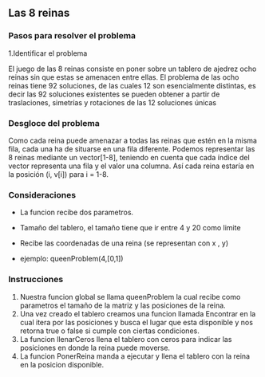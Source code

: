 ## Las 8 reinas

### Pasos para resolver el problema

1.Identificar el problema

El juego de las 8 reinas consiste en poner sobre un tablero de ajedrez ocho reinas sin que estas se amenacen entre ellas.
El problema de las ocho reinas tiene 92 soluciones, de las cuales 12 son esencialmente distintas, es decir las 92 soluciones existentes se pueden obtener a partir de traslaciones, simetrías y rotaciones de las 12 soluciones únicas

### Desgloce del problema
Como cada reina puede amenazar a todas las reinas que estén en la misma fila, cada una ha de situarse en una fila diferente. Podemos representar las 8 reinas mediante un vector[1-8], teniendo en cuenta que cada índice del vector representa una fila y el valor una columna. Así cada reina estaría en la posición (i, v[i]) para i = 1-8.

### Consideraciones
* La funcion recibe dos parametros.
* Tamaño del tablero, el tamaño tiene que ir entre 4 y 20 como limite
* Recibe las coordenadas de una reina (se representan con x , y)

* ejemplo: queenProblem(4,[0,1])

### Instrucciones
1. Nuestra funcion global se llama queenProblem la cual recibe como parametros el tamaño de la matriz y las posiciones de la reina.
2. Una vez creado el tablero creamos una funcion llamada Encontrar en la cual itera por las posiciones y busca el lugar que esta disponible y nos retorna true o false si cumple con ciertas condiciones.
3. La funcion llenarCeros llena el tablero con ceros para indicar las posiciones en donde la reina puede moverse.
4. La funcion PonerReina manda a ejecutar y llena el tablero con la reina en la posicion disponible.

